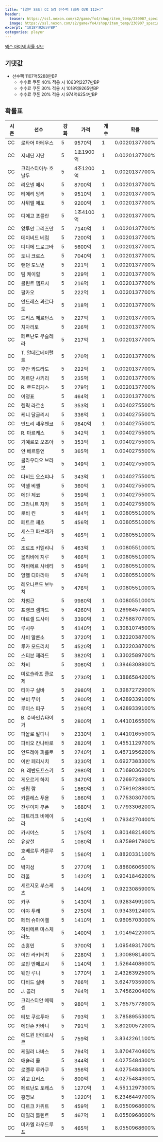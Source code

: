 ```yaml
---
title: "[일반 SSS] CC 5강 선수팩 (최종 OVR 112+)"
header:
  teaser: https://ssl.nexon.com/s2/game/fo4/shop/item_temp/230907_special_b9244v59dhjj15/200233055_s.png
  image: https://ssl.nexon.com/s2/game/fo4/shop/item_temp/230907_special_b9244v59dhjj15/200233055_s.png
excerpt: "1018억9265만BP"
categories: player
---
```

[넥슨 아이템 확률 정보](http://iteminfo.nexon.com/probability/fo4?sn=7399)

## 기댓값
- 선수팩 1107억5288만BP
  - 수수료 쿠폰 40% 적용 시 1063억2277만BP
  - 수수료 쿠폰 30% 적용 시 1018억9265만BP
  - 수수료 쿠폰 20% 적용 시 974억6254만BP


## 확률표

|시즌|선수|강화|가격|개수|확률|
|---|---|---|---|---|---|
|CC|로타어 마테우스|5|9570억|1|0.0020137700%|
|CC|지네딘 지단|5|1조1900억|1|0.0020137700%|
|CC|크리스티아누 호날두|5|4조1200억|1|0.0020137700%|
|CC|리오넬 메시|5|8700억|1|0.0020137700%|
|CC|티에리 앙리|5|9510억|1|0.0020137700%|
|CC|사뮈엘 에토|5|9200억|1|0.0020137700%|
|CC|디에고 포를란|5|1조4100억|1|0.0020137700%|
|CC|앙투안 그리즈만|5|7140억|1|0.0020137700%|
|CC|데이비드 베컴|5|7200억|1|0.0020137700%|
|CC|디디에 드로그바|5|5600억|1|0.0020137700%|
|CC|토니 크로스|5|7040억|1|0.0020137700%|
|CC|랜던 도노번|5|221억|1|0.0020137700%|
|CC|팀 케이힐|5|229억|1|0.0020137700%|
|CC|클린트 뎀프시|5|216억|1|0.0020137700%|
|CC|팔카오|5|222억|1|0.0020137700%|
|CC|안드레스 과르다도|5|218억|1|0.0020137700%|
|CC|드리스 메르턴스|5|227억|1|0.0020137700%|
|CC|치차리토|5|226억|1|0.0020137700%|
|CC|페르난도 무슬레라|5|217억|1|0.0020137700%|
|CC|T. 알데르베이럴트|5|270억|1|0.0020137700%|
|CC|후안 콰드라도|5|222억|1|0.0020137700%|
|CC|제르단 샤키리|5|235억|1|0.0020137700%|
|CC|R. 로드리게스|5|279억|1|0.0020137700%|
|CC|이영표|5|464억|1|0.0020137700%|
|CC|헨릭 라르손|5|353억|1|0.0040275500%|
|CC|케니 달글리시|5|336억|1|0.0040275500%|
|CC|안드리 셰우첸코|5|9840억|1|0.0040275500%|
|CC|R. 마르케스|5|342억|1|0.0040275500%|
|CC|기예르모 오초아|5|353억|1|0.0040275500%|
|CC|얀 베르통언|5|365억|1|0.0040275500%|
|CC|클라우디오 브라보|5|349억|1|0.0040275500%|
|CC|다비드 오스피나|5|343억|1|0.0040275500%|
|CC|악셀 비첼|5|360억|1|0.0040275500%|
|CC|에딘 제코|5|359억|1|0.0040275500%|
|CC|그라니트 자카|5|356억|1|0.0040275500%|
|CC|로비 킨|5|484억|1|0.0080551000%|
|CC|페트르 체흐|5|456억|1|0.0080551000%|
|CC|세스크 파브레가스|5|465억|1|0.0080551000%|
|CC|조르조 키엘리니|5|463억|1|0.0080551000%|
|CC|올리비에 지루|5|466억|1|0.0080551000%|
|CC|하비에르 사네티|5|459억|1|0.0080551000%|
|CC|앙헬 디마리아|5|476억|1|0.0080551000%|
|CC|레오나르도 보누치|5|476억|1|0.0080551000%|
|CC|차범근|5|9980억|1|0.0080551000%|
|CC|프랭크 램파드|5|4260억|1|0.2698457400%|
|CC|마르셀 드사이|5|3390억|1|0.2758870700%|
|CC|루시우|5|4140억|1|0.3081074500%|
|CC|샤비 알론소|5|3720억|1|0.3222038700%|
|CC|루카 모드리치|5|4520억|1|0.3222038700%|
|CC|스티븐 제라드|5|3820억|1|0.3302589700%|
|CC|차비|5|3060억|1|0.3846308800%|
|CC|미로슬라프 클로제|5|2730억|1|0.3886584200%|
|CC|티아구 실바|5|2980억|1|0.3987272900%|
|CC|보비 무어|5|2800억|1|0.4289339100%|
|CC|루이스 피구|5|2160억|1|0.4289339100%|
|CC|B. 슈바인슈타이거|5|2800억|1|0.4410165500%|
|CC|파올로 말디니|5|2330억|1|0.4410165500%|
|CC|파비오 칸나바로|5|2820억|1|0.4551129700%|
|CC|안드레아 피를로|5|2740억|1|0.4671956200%|
|CC|이반 페리시치|5|3230억|1|0.6927383300%|
|CC|R. 레반도프스키|5|2980억|1|0.7169036200%|
|CC|게오르게 하지|5|3470억|1|0.7269724900%|
|CC|필립 람|5|1860억|1|0.7591928800%|
|CC|카를레스 푸욜|5|1860억|1|0.7753030700%|
|CC|잔루이지 부폰|5|1680억|1|0.7793306200%|
|CC|파트리크 비에이라|5|1410억|1|0.7934270400%|
|CC|카시야스|5|1750억|1|0.8014821400%|
|CC|유상철|5|1080억|1|0.8759917800%|
|CC|호베르투 카를루스|5|1560억|1|0.8820331100%|
|CC|박지성|5|2770억|1|0.8860606500%|
|CC|라울|5|1420억|1|0.9041846200%|
|CC|세르지오 부스케츠|5|1440억|1|0.9223085900%|
|CC|카푸|5|1430억|1|0.9283499100%|
|CC|야야 투레|5|2750억|1|0.9343912400%|
|CC|페터 슈마이켈|5|1410억|1|0.9605703000%|
|CC|하비에르 마스체라노|5|1400억|1|1.0149422000%|
|CC|손흥민|5|3700억|1|1.0954931700%|
|CC|이반 라키티치|5|2280억|1|1.3008981400%|
|CC|로빈 반페르시|5|1140억|1|1.5264408600%|
|CC|웨인 루니|5|1770억|1|2.4326392500%|
|CC|다비드 실바|5|766억|1|3.6247935900%|
|CC|J. 콜러|5|764억|1|3.7456200400%|
|CC|크리스티안 에릭센|5|980억|1|3.7657577800%|
|CC|티보 쿠르투아|5|793억|1|3.7858955300%|
|CC|에딘손 카바니|5|791억|1|3.8020057200%|
|CC|에드윈 반데르사르|5|759억|1|3.8342261100%|
|CC|케일러 나바스|5|794억|1|3.8704740400%|
|CC|애슐리 콜|5|344억|1|4.0275484300%|
|CC|로멜루 루카쿠|5|356억|1|4.0275484300%|
|CC|위고 요리스|5|800억|1|4.0275484300%|
|CC|페르난도 토레스|5|1270억|1|4.5511297300%|
|CC|홍명보|5|1220억|1|6.2346449700%|
|CC|디르크 카위트|5|459억|1|8.0550968600%|
|CC|데일리 블린트|5|467억|1|8.0550968600%|
|CC|미카엘 라우드루프|5|465억|1|8.0550968600%|
